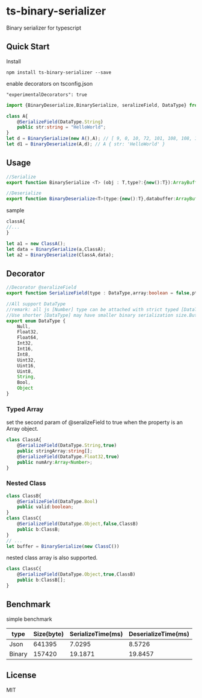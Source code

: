 # ts-binary-serializer
Binary serializer for typescript

## Quick Start

Install
```npm
npm install ts-binary-serializer --save
```

enable decorators on tsconfig.json
```tsconfig
"experimentalDecorators": true
```

```index.ts
import {BinaryDeserialize,BinarySerialize, seralizeField, DataType} from 'ts-binary-serializer';

class A{
    @SerializeField(DataType.String)
    public str:string = "HelloWorld";
}
let d = BinarySerialize(new A(),A); // [ 9, 0, 10, 72, 101, 108, 108, 111, 87, 111, 114, 108, 100 ]
let d1 = BinaryDeserialize(A,d); // A { str: 'HelloWorld' }
```

## Usage
```ts
//Serialize
export function BinarySerialize <T> (obj : T,type?:{new():T}):ArrayBuffer

//Deserialize
export function BinaryDeserialize<T>(type:{new():T},databuffer:ArrayBuffer): T |null
```

sample
```ts
classA{
//...
}

let a1 = new ClassA();
let data = BinarySerialize(a,ClassA);
let a2 = BinaryDeserialize(ClassA,data);
```

## Decorator

```ts
//Decorator @seralizeField
export function SerializeField(type : DataType,array:boolean = false,ptype?:any)

//All support DataType
//remark: all js [Number] type can be attached with strict typed [DataType],
//Use shorter [DataType] may have smaller binary serialization size.But result will be different if there has numeric overflow.
export enum DataType {
    Null,
    Float32,
    Float64,
    Int32,
    Int16,
    Int8,
    Uint32,
    Uint16,
    Uint8,
    String,
    Bool,
    Object
}

```

### Typed Array
set the second param of @seralizeField to true when the property is an Array object.
```ts
class ClassA{
    @SerializeField(DataType.String,true)
    public stringArray:string[];
    @SerializeField(DataType.Float32,true)
    public numAry:Array<Number>;
}
```
### Nested Class
```ts
class ClassB{
    @SerializeField(DataType.Bool)
    public valid:boolean;
}
class ClassC{
    @SerializeField(DataType.Object,false,ClassB)
    public b:ClassB;
}
// ...
let buffer = BinarySerialize(new ClassC())
```
nested class array is also supported.
```ts
class ClassC{
    @SerializeField(DataType.Object,true,ClassB)
    public b:ClassB[];
}
```
## Benchmark

simple benchmark

| type | Size(byte) | SerializeTime(ms) | DeserializeTime(ms) |
| --- | ---| --- | --- |
| Json | 641395 | 7.0295 | 8.5726 |
| Binary | 157420 | 19.1871 | 19.8457 |


## License

MIT
